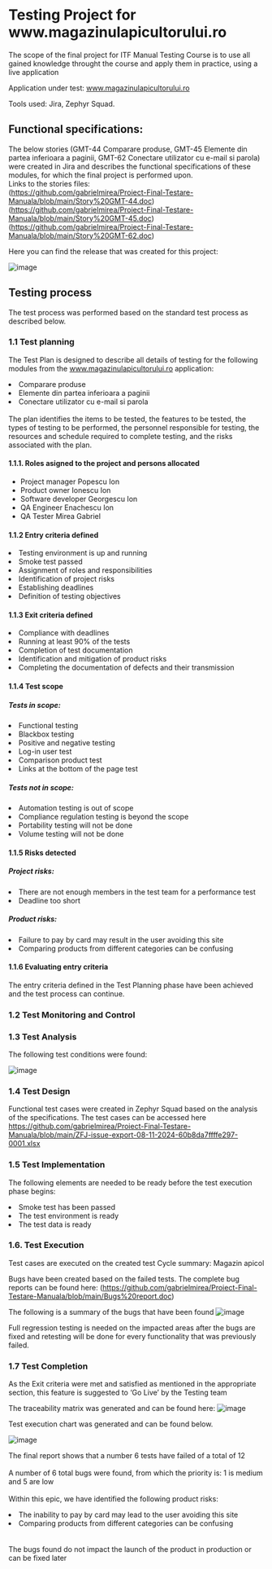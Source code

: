 <h1>Testing Project for www.magazinulapicultorului.ro</h1>

The scope of the final project for ITF Manual Testing Course is to use all gained knowledge throught the course and apply them in practice, using a live application

Application under test: www.magazinulapicultorului.ro

Tools used: Jira, Zephyr Squad.

<h2>Functional specifications:</h2>

The below stories (GMT-44 Comparare produse, GMT-45 Elemente din partea inferioara a paginii, GMT-62 Conectare utilizator cu e-mail si parola) were created in Jira and describes the functional specifications of these modules, for which the final project is performed upon.
<br>
Links to the stories files:
<br>
(https://github.com/gabrielmirea/Proiect-Final-Testare-Manuala/blob/main/Story%20GMT-44.doc)
<br>
(https://github.com/gabrielmirea/Proiect-Final-Testare-Manuala/blob/main/Story%20GMT-45.doc)
<br>
(https://github.com/gabrielmirea/Proiect-Final-Testare-Manuala/blob/main/Story%20GMT-62.doc)
<br>

Here you can find the release that was created for this project:

![image](https://github.com/user-attachments/assets/66d6ae58-21f2-4d9d-bda7-9bada4a09432)


<h2>Testing process</h2>

The test process was performed based on the standard test process as described below.

<h3>1.1 Test planning</h3>

The Test Plan is designed to describe all details of testing for the following modules from the www.magazinulapicultorului.ro application:

<li>Comparare produse</li>
<li>Elemente din partea inferioara a paginii</li>
<li>Conectare utilizator cu e-mail si parola</li>
<br>The plan identifies the items to be tested, the features to be tested, the types of testing to be performed, the personnel responsible for testing, the resources and schedule required to complete testing, and the risks associated with the plan.

<h4>1.1.1. Roles asigned to the project and persons allocated</h4>

<ul>
  <li>Project manager Popescu Ion</li> 
  <li>Product owner Ionescu Ion</li>
  <li>Software developer Georgescu Ion</li>
  <li>QA Engineer Enachescu Ion</li>
  <li>QA Tester Mirea Gabriel</li>
</ul>

<h4> 1.1.2 Entry criteria defined </h4>

<li> Testing environment is up and running</li>
<li> Smoke test passed</li>
<li> Assignment of roles and responsibilities </li> 
<li> Identification of project risks </li> 
<li> Establishing deadlines </li>
<li> Definition of testing objectives</li>

<h4> 1.1.3 Exit criteria defined </h4>

<li> Compliance with deadlines </li> 
<li> Running at least 90% of the tests </li> 
<li> Completion of test documentation </li> 
<li> Identification and mitigation of product risks </li> 
<li> Completing the documentation of defects and their transmission </li> 

<h4> 1.1.4 Test scope</h4>

<h5> Tests in scope: </h5>
<li>Functional testing</li>
<li>Blackbox testing</li>
<li>Positive and negative testing</li>
<li>Log-in user test</li>
<li>Comparison product test</li>
<li>Links at the bottom of the page test</li>

  <h5>Tests not in scope: </h5>

<li> Automation testing is out of scope </li>
<li> Compliance regulation testing is beyond the scope </li>
<li> Portability testing will not be done </li>
<li> Volume testing will not be done </li>


<h4>1.1.5 Risks detected</h4>

<h5>Project risks:</h5>

<li> There are not enough members in the test team for a performance test </li>
<li> Deadline too short </li>

<h5> Product risks: </h5>

<li> Failure to pay by card may result in the user avoiding this site </li>
<li>  Comparing products from different categories can be confusing </li>

<h4>1.1.6 Evaluating entry criteria</h4>

The entry criteria defined in the Test Planning phase have been achieved and the test process can continue.

<h3>1.2 Test Monitoring and Control<h3>


<h3> 1.3 Test Analysis </h3>


The following test conditions were found: <br>
 
![image](https://github.com/user-attachments/assets/6a3304b4-41ac-4f62-91c6-74612421a2a4)


<h3>1.4 Test Design</h3>

Functional test cases were created in Zephyr Squad based on the analysis of the specifications. The test cases can be accessed here 
https://github.com/gabrielmirea/Proiect-Final-Testare-Manuala/blob/main/ZFJ-issue-export-08-11-2024-60b8da7ffffe297-0001.xlsx

<h3>1.5 Test Implementation</h3>

The following elements are needed to be ready before the test execution phase begins:

<li> Smoke test has been passed </li>
<li> The test environment is ready </li>
<li> The test data is ready</li>

<h3>1.6. Test Execution </h3>

Test cases are executed on the created test Cycle summary: Magazin apicol

Bugs have been created based on the failed tests. The complete bug reports can be found here: (https://github.com/gabrielmirea/Proiect-Final-Testare-Manuala/blob/main/Bugs%20report.doc)

The following is a summary of the bugs that have been found
![image](https://github.com/user-attachments/assets/acb310b5-21d1-456d-9702-6e479790a52c)


Full regression testing is needed on the impacted areas after the bugs are fixed and retesting will be done for every functionality that was previously failed.

<h3> 1.7 Test Completion</h3>
As the Exit criteria were met and satisfied as mentioned in the appropriate section, this feature is suggested to ‘Go Live’ by the Testing team

The traceability matrix was generated and can be found here: 
![image](https://github.com/user-attachments/assets/24d2ee85-fb38-4e67-8b85-1158a4471f12)


Test execution chart was generated and can be found below. 

![image](https://github.com/user-attachments/assets/2fc8de22-d871-4046-88d8-5a16fa34e6aa)


The final report shows that a number 6 tests have failed of a total of 12
<br>
<br>
A number of 6 total bugs were found, from which the priority is: 1 is medium and 5 are low
<br>
<br>
Within this epic, we have identified the following product risks:
<br>
<li> The inability to pay by card may lead to the user avoiding this site</li>
<li> Comparing products from different categories can be confusing</li>
<br>
<br>
The bugs found do not impact the launch of the product in production or can be fixed later


